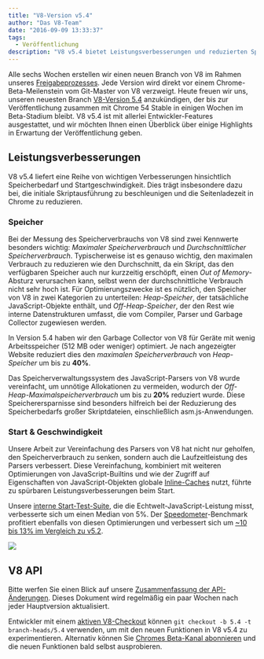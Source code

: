 ```yaml
---
title: "V8-Version v5.4"
author: "Das V8-Team"
date: "2016-09-09 13:33:37"
tags: 
  - Veröffentlichung
description: "V8 v5.4 bietet Leistungsverbesserungen und reduzierten Speicherverbrauch."
---
```

Alle sechs Wochen erstellen wir einen neuen Branch von V8 im Rahmen unseres [Freigabeprozesses](/docs/release-process). Jede Version wird direkt vor einem Chrome-Beta-Meilenstein vom Git-Master von V8 verzweigt. Heute freuen wir uns, unseren neuesten Branch [V8-Version 5.4](https://chromium.googlesource.com/v8/v8.git/+log/branch-heads/5.4) anzukündigen, der bis zur Veröffentlichung zusammen mit Chrome 54 Stable in einigen Wochen im Beta-Stadium bleibt. V8 v5.4 ist mit allerlei Entwickler-Features ausgestattet, und wir möchten Ihnen einen Überblick über einige Highlights in Erwartung der Veröffentlichung geben.

<!--truncate-->
## Leistungsverbesserungen

V8 v5.4 liefert eine Reihe von wichtigen Verbesserungen hinsichtlich Speicherbedarf und Startgeschwindigkeit. Dies trägt insbesondere dazu bei, die initiale Skriptausführung zu beschleunigen und die Seitenladezeit in Chrome zu reduzieren.

### Speicher

Bei der Messung des Speicherverbrauchs von V8 sind zwei Kennwerte besonders wichtig: _Maximaler Speicherverbrauch_ und _Durchschnittlicher Speicherverbrauch_. Typischerweise ist es genauso wichtig, den maximalen Verbrauch zu reduzieren wie den Durchschnitt, da ein Skript, das den verfügbaren Speicher auch nur kurzzeitig erschöpft, einen _Out of Memory_-Absturz verursachen kann, selbst wenn der durchschnittliche Verbrauch nicht sehr hoch ist. Für Optimierungszwecke ist es nützlich, den Speicher von V8 in zwei Kategorien zu unterteilen: _Heap-Speicher_, der tatsächliche JavaScript-Objekte enthält, und _Off-Heap-Speicher_, der den Rest wie interne Datenstrukturen umfasst, die vom Compiler, Parser und Garbage Collector zugewiesen werden.

In Version 5.4 haben wir den Garbage Collector von V8 für Geräte mit wenig Arbeitsspeicher (512 MB oder weniger) optimiert. Je nach angezeigter Website reduziert dies den _maximalen Speicherverbrauch_ von _Heap-Speicher_ um bis zu **40%**.

Das Speicherverwaltungssystem des JavaScript-Parsers von V8 wurde vereinfacht, um unnötige Allokationen zu vermeiden, wodurch der _Off-Heap-Maximalspeicherverbrauch_ um bis zu **20%** reduziert wurde. Diese Speicherersparnisse sind besonders hilfreich bei der Reduzierung des Speicherbedarfs großer Skriptdateien, einschließlich asm.js-Anwendungen.

### Start & Geschwindigkeit

Unsere Arbeit zur Vereinfachung des Parsers von V8 hat nicht nur geholfen, den Speicherverbrauch zu senken, sondern auch die Laufzeitleistung des Parsers verbessert. Diese Vereinfachung, kombiniert mit weiteren Optimierungen von JavaScript-Builtins und wie der Zugriff auf Eigenschaften von JavaScript-Objekten globale [Inline-Caches](https://en.wikipedia.org/wiki/Inline_caching) nutzt, führte zu spürbaren Leistungsverbesserungen beim Start.

Unsere [interne Start-Test-Suite](https://www.youtube.com/watch?v=xCx4uC7mn6Y), die die Echtwelt-JavaScript-Leistung misst, verbesserte sich um einen Median von 5%. Der [Speedometer](http://browserbench.org/Speedometer/)-Benchmark profitiert ebenfalls von diesen Optimierungen und verbessert sich um [~10 bis 13% im Vergleich zu v5.2](https://chromeperf.appspot.com/report?sid=f5414b72e864ffaa4fd4291fa74bf3fd7708118ba534187d36113d8af5772c86&start_rev=393766&end_rev=416239).

![](/_img/v8-release-54/speedometer.png)

## V8 API

Bitte werfen Sie einen Blick auf unsere [Zusammenfassung der API-Änderungen](https://docs.google.com/document/d/1g8JFi8T_oAE_7uAri7Njtig7fKaPDfotU6huOa1alds/edit). Dieses Dokument wird regelmäßig ein paar Wochen nach jeder Hauptversion aktualisiert.

Entwickler mit einem [aktiven V8-Checkout](/docs/source-code#using-git) können `git checkout -b 5.4 -t branch-heads/5.4` verwenden, um mit den neuen Funktionen in V8 v5.4 zu experimentieren. Alternativ können Sie [Chromes Beta-Kanal abonnieren](https://www.google.com/chrome/browser/beta.html) und die neuen Funktionen bald selbst ausprobieren.
